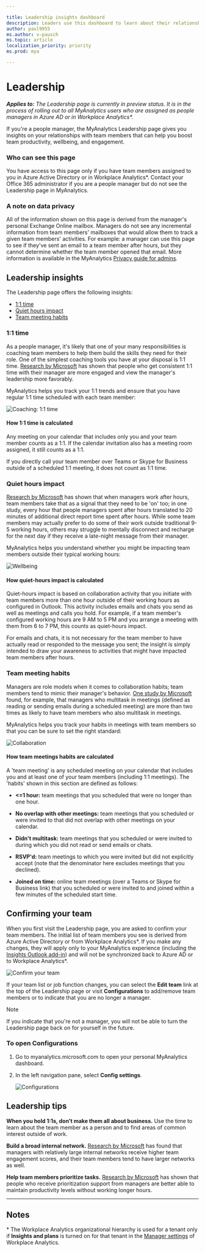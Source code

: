 ```yaml
---

title: Leadership insights dashboard
description: Leaders use this dashboard to learn about their relationships with team members
author: paul9955
ms.author: v-pausch
ms.topic: article
localization_priority: priority 
ms.prod: mya

---
```


# Leadership

_**Applies to:** The Leadership page is currently in preview status. It is in the process of rolling out to all MyAnalytics users who are assigned as people managers in Azure AD or in Workplace Analytics*._

If you're a people manager, the MyAnalytics Leadership page gives you insights on your relationships with team members that can help you boost team productivity, wellbeing, and engagement. 

### Who can see this page 

You have access to this page only if you have team members assigned to you in Azure Active Directory or in Workplace Analytics*. Contact your Office 365 administrator if you are a people manager but do not see the Leadership page in MyAnalytics. 

### A note on data privacy 

All of the information shown on this page is derived from the manager's personal Exchange Online mailbox. Managers do not see any incremental information from team members' mailboxes that would allow them to track a given team members' activities. For example: a manager can use this page to see if they've sent an email to a team member after hours, but they cannot determine whether the team member opened that email. More information is available in the MyAnalytics [Privacy guide for admins](../overview/privacy-guide.md#assistance-for-people-managers). 

## Leadership insights

The Leadership page offers the following insights:

* [1:1 time](#11-time) 
* [Quiet hours impact](#quiet-hours-impact)
* [Team meeting habits](#team-meeting-habits)

### 1:1 time 

As a people manager, it's likely that one of your many responsibilities is coaching team members to help them build the skills they need for their role. One of the simplest coaching tools you have at your disposal is 1:1 time. [Research by Microsoft](https://insights.office.com/productivity/what-great-managers-do-daily/) has shown that people who get consistent 1:1 time with their manager are more engaged and view the manager's leadership more favorably. 

MyAnalytics helps you track your 1:1 trends and ensure that you have regular 1:1 time scheduled with each team member: 

![Coaching: 1:1 time](../../Images/mya/use/leadership-one-on-one.png)

#### How 1:1 time is calculated 

Any meeting on your calendar that includes only you and your team member counts as a 1:1. If the calendar invitation also has a meeting room assigned, it still counts as a 1:1. 

If you directly call your team member over Teams or Skype for Business outside of a scheduled 1:1 meeting, it does not count as 1:1 time. 

### Quiet hours impact 

[Research by Microsoft](https://insights.office.com/productivity/multitask-meetings-team-will/) has shown that when managers work after hours, team members take that as a signal that they need to be 'on' too; in one study, every hour that people managers spent after hours translated to 20 minutes of additional direct report time spent after hours. While some team members may actually prefer to do some of their work outside traditional 9-5 working hours, others may struggle to mentally disconnect and recharge for the next day if they receive a late-night message from their manager. 

MyAnalytics helps you understand whether you might be impacting team members outside their typical working hours: 

![Wellbeing](../../Images/mya/use/leadership-quiet-hours.png)

#### How quiet-hours impact is calculated 

Quiet-hours impact is based on collaboration activity that you initiate with team members more than one hour outside of their working hours as configured in Outlook. This activity includes emails and chats you send as well as meetings and calls you hold. For example, if a team member's configured working hours are 9 AM to 5 PM and you arrange a meeting with them from 6 to 7 PM, this counts as quiet-hours impact. 

For emails and chats, it is not necessary for the team member to have actually read or responded to the message you sent; the insight is simply intended to draw your awareness to activities that might have impacted team members after hours. 

### Team meeting habits 

Managers are role models when it comes to collaboration habits; team members tend to mimic their manager's behavior. [One study by Microsoft](https://insights.office.com/productivity/multitask-meetings-team-will/) found, for example, that managers who multitask in meetings (defined as reading or sending emails during a scheduled meeting) are more than two times as likely to have team members who also multitask in meetings. 

MyAnalytics helps you track your habits in meetings with team members so that you can be sure to set the right standard: 

![Collaboration](../../Images/mya/use/leadership-team-meetings.png)

#### How team meetings habits are calculated 

A 'team meeting' is any scheduled meeting on your calendar that includes you and at least one of your team members (including 1:1 meetings). The 'habits' shown in this section are defined as follows: 

* **<=1 hour:** team meetings that you scheduled that were no longer than one hour. 

* **No overlap with other meetings:** team meetings that you scheduled or were invited to that did not overlap with other meetings on your calendar. 

* **Didn't multitask:** team meetings that you scheduled or were invited to during which you did not read or send emails or chats. 

* **RSVP'd:** team meetings to which you were invited but did not explicitly accept (note that the denominator here excludes meetings that you declined). 

* **Joined on time:** online team meetings (over a Teams or Skype for Business link) that you scheduled or were invited to and joined within a few minutes of the scheduled start time. 

## Confirming your team  

When you first visit the Leadership page, you are asked to confirm your team members. The initial list of team members you see is derived from Azure Active Directory or from Workplace Analytics*. If you make any changes, they will apply only to your MyAnalytics experience (including the [Insights Outlook add-in](add-in.md)) and will not be synchronized back to Azure AD or to Workplace Analytics*. 

![Confirm your team](../../Images/mya/use/leadership-confirm.png)

If your team list or job function changes, you can select the **Edit team** link at the top of the Leadership page or visit **Configurations** to add/remove team members or to indicate that you are no longer a manager.

> [!Note] 
> If you indicate that you're not a manager, you will not be able to turn the Leadership page back on for yourself in the future. 

### To open Configurations

1. Go to myanalytics.microsoft.com to open your personal MyAnalytics dashboard.

2. In the left navigation pane, select **Config settings**. 

   ![Configurations](../../Images/mya/use/leadership-config.png)

## Leadership tips 

**When you hold 1:1s, don’t make them all about business.** Use the time to learn about the team member as a person and to find areas of common interest outside of work. 

**Build a broad internal network.** [Research by Microsoft](https://insights.office.com/productivity/what-great-managers-do-daily/) has found that managers with relatively large internal networks receive higher team engagement scores, and their team members tend to have larger networks as well.

**Help team members prioritize tasks.** [Research by Microsoft](https://insights.office.com/workplace-analytics/the-new-manager-11-nurturing-employee-resiliency-during-disruption-and-change/) has shown that people who receive prioritization support from managers are better able to maintain productivity levels without working longer hours. 

---------------
## Notes

\*  The Workplace Analytics organizational hierarchy is used for a tenant only if **Insights and plans** is turned on for that tenant in the [Manager settings](../../use/settings#manager-settings) of Workplace Analytics. 

<!-- For now, we cannot use these links, so keeping them safe here: 

**Focus on team members' strengths.** According to [Gallup](https://www.gallup.com/services/182138/state-american-manager.aspx), people who say their manager focuses on their strengths are 16 times more likely to report being engaged with their work. 

**Help team members prioritize tasks.** Research by [Microsoft](https://insights.office.com/workplace-analytics/the-new-manager-11-nurturing-employee-resiliency-during-disruption-and-change/) has shown that people who receive prioritization support from managers are better able to maintain productivity levels without working longer hours. 

 -->
